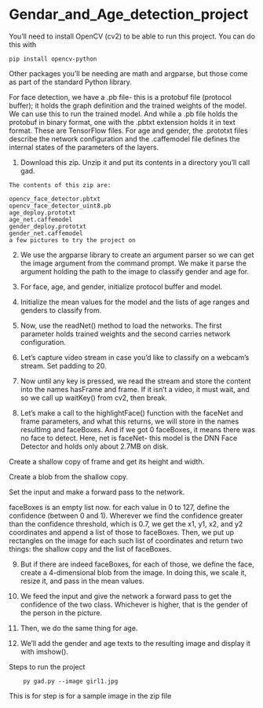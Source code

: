 # Gendar_and_Age_detection_project

  You’ll need to install OpenCV (cv2) to be able to run this project. You can do this with 

    pip install opencv-python

  Other packages you’ll be needing are math and argparse, but those come as part of the standard Python library.



  For face detection, we have a .pb file- this is a protobuf file (protocol buffer); it holds the graph definition and the trained weights of the model. We can use this to run the trained model. And while a .pb     file holds the protobuf in binary format, one with the .pbtxt extension holds it in text format. These are TensorFlow files. For age and gender, the .prototxt files describe the network configuration and the      .caffemodel file defines the internal states of the parameters of the layers.
  
  1. Download this zip. Unzip it and put its contents in a directory you’ll call gad.

    The contents of this zip are:

    opencv_face_detector.pbtxt
    opencv_face_detector_uint8.pb
    age_deploy.prototxt
    age_net.caffemodel
    gender_deploy.prototxt
    gender_net.caffemodel
    a few pictures to try the project on
    
  2. We use the argparse library to create an argument parser so we can get the image argument from the command prompt. We make it parse the argument holding the path to the image to classify gender and age for.

  3. For face, age, and gender, initialize protocol buffer and model.

  4. Initialize the mean values for the model and the lists of age ranges and genders to classify from.

  5. Now, use the readNet() method to load the networks. The first parameter holds trained weights and the second carries network configuration.

  6. Let’s capture video stream in case you’d like to classify on a webcam’s stream. Set padding to 20.

  7. Now until any key is pressed, we read the stream and store the content into the names hasFrame and frame. If it isn’t a video, it must wait, and so we call up waitKey() from cv2, then break.

  8. Let’s make a call to the highlightFace() function with the faceNet and frame parameters, and what this returns, we will store in the names resultImg and faceBoxes. And if we got 0 faceBoxes, it means there was no face to detect.       Here, net is faceNet- this model is the DNN Face Detector and holds only about 2.7MB on disk.

  Create a shallow copy of frame and get its height and width.
  
  Create a blob from the shallow copy.
  
  Set the input and make a forward pass to the network.
  
  faceBoxes is an empty list now. for each value in 0 to 127, define the confidence (between 0 and 1). Wherever we find the confidence greater than the confidence threshold, which is 0.7, we get the x1, y1, x2, and y2 coordinates and       append a list of those to faceBoxes. Then, we put up rectangles on the image for each such list of coordinates and return two things: the shallow copy and the list of faceBoxes.
  
  9. But if there are indeed faceBoxes, for each of those, we define the face, create a 4-dimensional blob from the image. In doing this, we scale it, resize it, and pass in the mean values.

  10. We feed the input and give the network a forward pass to get the confidence of the two class. Whichever is higher, that is the gender of the person in the picture.

  11. Then, we do the same thing for age.

  12. We’ll add the gender and age texts to the resulting image and display it with imshow().



  Steps to run the project

        py gad.py --image girl1.jpg

  This is for step is for a sample image in the zip file

